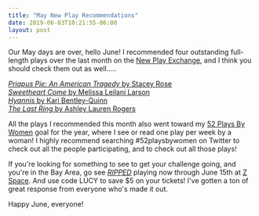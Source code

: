 ```yaml
---
title: "May New Play Recommendations"
date: 2019-06-03T10:21:55-06:00
layout: post
---
```


Our May days are over, hello June! I recommended four outstanding full-length plays over the last month on the [New Play Exchange](https://newplayexchange.org/dashboard), and I think you should check them out as well.....

[*Priapus Pie: An American Tragedy* by Stacey Rose](https://newplayexchange.org/plays/167368/priapus-pie-american-tragedy)  
[*Sweetheart Come* by Melissa Leilani Larson](https://newplayexchange.org/plays/62069/sweetheart-come)  
[*Hyannis* by Kari Bentley-Quinn](https://newplayexchange.org/plays/201627/hyannis)  
[*The Last Ring* by Ashley Lauren Rogers](https://newplayexchange.org/plays/142524/last-ring)  

All the plays I recommended this month also went toward my [52 Plays By Women](https://twitter.com/52playsbywomen) goal for the year, where I see or read one play per week by a woman! I highly recommend searching #52playsbywomen on Twitter to check out all the people participating, and to check out all those plays!

If you're looking for something to see to get your challenge going, and you're in the Bay Area, go see [*RIPPED*](https://newplayexchange.org/plays/70552/ripped) playing now through June 15th at [Z Space](http://www.zspace.org/rippedshow). And use code LUCY to save $5 on your tickets! I've gotten a ton of great response from everyone who's made it out.

Happy June, everyone!
